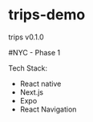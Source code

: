 # trips-demo
trips v0.1.0

#NYC - Phase 1

Tech Stack:
- React native
- Next.js
- Expo
- React Navigation

